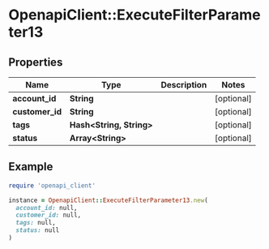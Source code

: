 # OpenapiClient::ExecuteFilterParameter13

## Properties

| Name | Type | Description | Notes |
| ---- | ---- | ----------- | ----- |
| **account_id** | **String** |  | [optional] |
| **customer_id** | **String** |  | [optional] |
| **tags** | **Hash&lt;String, String&gt;** |  | [optional] |
| **status** | **Array&lt;String&gt;** |  | [optional] |

## Example

```ruby
require 'openapi_client'

instance = OpenapiClient::ExecuteFilterParameter13.new(
  account_id: null,
  customer_id: null,
  tags: null,
  status: null
)
```

